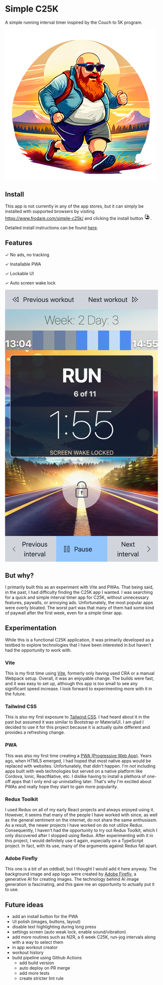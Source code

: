 
# Simple C25K
A simple running interval timer inspired by the Couch to 5K program.

![logo](public/logo.png)

## Install

This app is not currently in any of the app stores, but it can simply be installed with supported browsers by visiting https://www.frodare.com/simple-c25k/ and clicking the install button <img width='20' src='docs/install-button.png'>.

Detailed install instructions can be found [here](https://support.google.com/chrome/answer/9658361?hl=en&co=GENIE.Platform%3DDesktop).

## Features
✓ No ads, no tracking

✓ Installable PWA

✓ Lockable UI

✓ Auto screen wake lock

![screenshot](docs/screenshot.png)

## But why?
I primarily built this as an experiment with Vite and PWAs.
That being said, in the past, I had difficulty finding the C25K app I wanted. I was searching for a quick and simple interval timer app for C25K, without unnecessary features, paywalls, or annoying ads. Unfortunately, the most popular apps were overly bloated. The worst part was that many of them had some kind of paywall after the first week, even for a simple timer app.

## Experimentation
While this is a functional C25K application, it was primarily developed as a testbed to explore technologies that I have been interested in but haven't had the opportunity to work with.

### Vite
This is my first time using [Vite](https://vitejs.dev/), formerly only having used CRA or a manual Webpack setup. Overall, it was an enjoyable change. The builds were fast, and it was easy to set up, although this app is too small to see any significant speed increase. I look forward to experimenting more with it in the future.

### Tailwind CSS
This is also my first exposure to [Tailwind CSS](https://tailwindcss.com/). I had heard about it in the past but assumed it was similar to Bootstrap or MaterialUI. I am glad I decided to use it for this project because it is actually quite different and provides a refreshing change.

### PWA
This was also my first time creating a [PWA (Progressive Web App)](https://web.dev/explore/progressive-web-apps). Years ago, when HTML5 emerged, I had hoped that most native apps would be replaced with websites. Unfortunately, that didn't happen. I'm not including apps built with web technologies but served on a native platform like Cordova, Ionic, ReactNative, etc. I dislike having to install a plethora of one-off apps that I only end up uninstalling later. That's why I'm excited about PWAs and really hope they start to gain more popularity.

### Redux Toolkit
I used Redux on all of my early React projects and always enjoyed using it. However, it seems that many of the people I have worked with since, as well as the general sentiment on the internet, do not share the same enthusiasm. As a result, the newer projects I have worked on do not utilize Redux. Consequently, I haven't had the opportunity to try out Redux Toolkit, which I only discovered after I stopped using Redux. After experimenting with it in this project, I would definitely use it again, especially on a TypeScript project. In fact, with its use, many of the arguments against Redux fall apart.

### Adobe Firefly
This one is a bit of an oddball, but I thought I would add it here anyway. The background image and app logo were created by [Adobe Firefly](https://www.adobe.com/sensei/generative-ai/firefly.html), a generative AI for creating images. The technology behind AI image generation is fascinating, and this gave me an opportunity to actually put it to use.

## Future ideas
- add an install button for the PWA
- UI polish (images, buttons, layout)
- disable text highlighting during long press
- settings screen (auto weak lock, enable sound/vibration)
- add more routines such as N2R, a 6 week C25K, run-jog intervals along with a way to select them
- in app workout creator
- workout history
- build pipeline using Github Actions
  - add build version
  - auto deploy on PR merge
  - add more tests
  - create stricter lint rule

